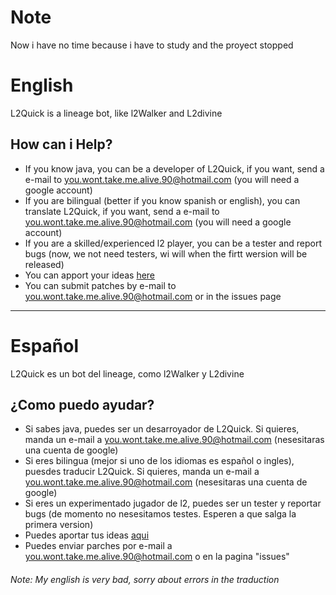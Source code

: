 # Note #
Now i have no time because i have to study and the proyect stopped


# English #
L2Quick is a lineage bot, like l2Walker and L2divine

## How can i Help? ##
  * If you know java, you can be a developer of L2Quick, if you want, send a e-mail to [you.wont.take.me.alive.90@hotmail.com](mailto:you.wont.take.me.alive.90@hotmail.com) (you will need a google account)
  * If you are bilingual (better if you know spanish or english), you can translate L2Quick, if you want, send a e-mail to [you.wont.take.me.alive.90@hotmail.com](mailto:you.wont.take.me.alive.90@hotmail.com) (you will need a google account)
  * If you are a skilled/experienced l2 player, you can be a tester and report bugs (now, we not need testers, wi will when the firtt wersion will be released)
  * You can apport your ideas [here](http://code.google.com/p/l2quick/issues/entry?template=Freature%20request)
  * You can submit patches by e-mail to [you.wont.take.me.alive.90@hotmail.com](mailto:you.wont.take.me.alive.90@hotmail.com) or in the issues page


---



# Español #
L2Quick es un bot del lineage, como l2Walker y L2divine

## ¿Como puedo ayudar? ##
  * Si sabes java, puedes ser un desarroyador de L2Quick. Si quieres, manda un e-mail a [you.wont.take.me.alive.90@hotmail.com](mailto:you.wont.take.me.alive.90@hotmail.com) (nesesitaras una cuenta de google)
  * Si eres bilingua (mejor si uno de los idiomas es español o ingles), puesdes traducir L2Quick. Si quieres, manda un e-mail a [you.wont.take.me.alive.90@hotmail.com](mailto:you.wont.take.me.alive.90@hotmail.com) (nesesitaras una cuenta de google)
  * Si eres un experimentado jugador de l2, puedes ser un tester y reportar bugs (de momento no nesesitamos testes. Esperen a que salga la primera version)
  * Puedes aportar tus ideas [aqui](http://code.google.com/p/l2quick/issues/entry?template=Freature%20request)
  * Puedes enviar parches por e-mail a [you.wont.take.me.alive.90@hotmail.com](mailto:you.wont.take.me.alive.90@hotmail.com) o en la pagina "issues"

###### Note: My english is very bad, sorry about errors in the traduction ######